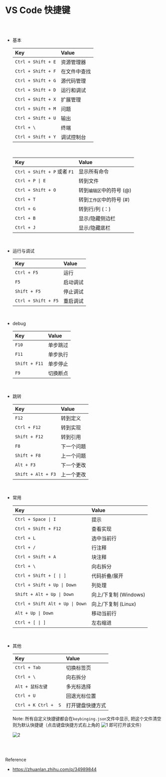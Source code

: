 # VS Code 快捷键

</br></br>

* 基本

  | Key  | Value |
  | :--- | :--- |
  | `Ctrl + Shift + E` | 资源管理器 |
  | `Ctrl + Shift + F` | 在文件中查找 |
  | `Ctrl + Shift + G` | 源代码管理 |
  | `Ctrl + Shift + D` | 运行和调试 |
  | `Ctrl + Shift + X` | 扩展管理 |
  | `Ctrl + Shift + M` | 问题 |
  | `Ctrl + Shift + U` | 输出 |
  | `Ctrl + \` | 终端 |
  | `Ctrl + Shift + Y` | 调试控制台 |

  </br>

  | Key  | Value |
  | :--- | :--- |
  | `Ctrl + Shift + P` 或者 `F1` | 显示所有命令 |
  | `Ctrl + P \| E` | 转到文件 |
  | `Ctrl + Shift + O` | 转到`编辑区`中的符号 (@) |
  | `Ctrl + T` | 转到`工作区`中的符号 (#) |
  | `Ctrl + G` | 转到行/列 (：)  |
  | `Ctrl + B` | 显示/隐藏侧边栏 |
  | `Ctrl + J` | 显示/隐藏底栏 |

  </br>

* 运行与调试

  | Key  | Value |
  | :--- | :--- |
  | `Ctrl + F5` | 运行 |
  | `F5` | 启动调试 |
  | `Shift + F5` | 停止调试 |
  | `Ctrl + Shift + F5` | 重启调试 |

  </br>

* debug

  | Key  | Value |
  | :--- | :--- |
  | `F10` | 单步跳过 |
  | `F11` | 单步执行 |
  | `Shift + F11` | 单步停止 |
  | `F9` | 切换断点 |

  </br>

* 跳转

  | Key  | Value |
  | :--- | :--- |
  | `F12` | 转到定义 |
  | `Ctrl + F12` | 转到实现 |
  | `Shift + F12` | 转到引用 |
  | `F8` | 下一个问题 |
  | `Shift + F8` | 上一个问题 |
  | `Alt + F3` | 下一个更改 |
  | `Shift + Alt + F3` | 上一个更改 |

  </br>
  
* 常用

  | Key  | Value |
  | :--- | :--- |
  | `Ctrl + Space \| I` | 提示 |
  | `Ctrl + Shift + F12` | 查看实现 |
  | `Ctrl + L` | 选中当前行 |
  | `Ctrl + /` | 行注释 |
  | `Ctrl + Shift + A` | 块注释 |
  | `Ctrl + \` | 向右拆分 |
  | `Ctrl + Shift + [ \| ]` | 代码折叠/展开 |
  | `Ctrl + Shift + Up \| Down` | 列处理 |
  | `Shift + Alt + Up \| Down` | 向上/下复制 (Windows) |I
  | `Ctrl + Shift Alt + Up \| Down` | 向上/下复制 (Linux) |
  | `Alt + Up \| Down` | 移动当前行 |
  | `Ctrl + [ \| ]` | 左右缩进 |

  </br>
  
* 其他

  | Key  | Value |
  | :--- | :--- |
  | `Ctrl + Tab` | 切换标签页 |
  | `Ctrl + \` | 向右拆分 |
  | `Alt + 鼠标左键` | 多光标选择 |
  | `Ctrl + U` | 回退光标位置 |
  | `Ctrl + K Ctrl +  S` | 打开键盘快捷方式 |

  Note: 所有自定义快捷键都会在`keybinging.json`文件中显示, 把这个文件清空则为默认快捷键（点击键盘快捷方式右上角的 
  ![1](https://img2020.cnblogs.com/blog/1957451/202108/1957451-20210816164829160-686466416.png) 即可打开该文件）

  ![2](https://img2020.cnblogs.com/blog/1957451/202108/1957451-20210816165031459-512116288.png)

</br></br>

Reference

* <https://zhuanlan.zhihu.com/p/34989844>
